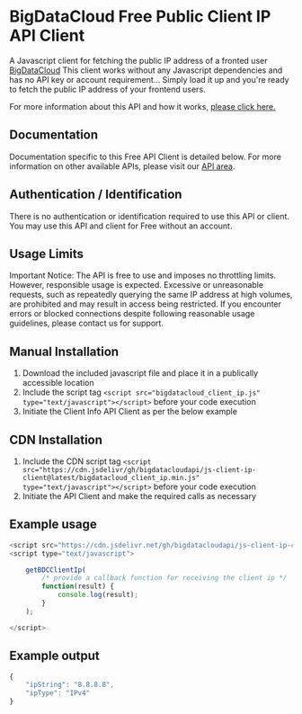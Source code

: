 # BigDataCloud Free Public Client IP API Client


A Javascript client for fetching the public IP address of a fronted user [BigDataCloud](https://www.bigdatacloud.com)
This client works without any Javascript dependencies and has no API key or account requirement... Simply load it up and you're ready to fetch the public IP address of your frontend users.

For more information about this API and how it works, [please click here.](https://www.bigdatacloud.com/docs/api/public-ip-address-api) 

## Documentation

Documentation specific to this Free API Client is detailed below.
For more information on other available APIs, please visit our [API area](https://www.bigdatacloud.com/docs).



## Authentication / Identification

There is no authentication or identification required to use this API or client.
You may use this API and client for Free without an account.



## Usage Limits

Important Notice: The API is free to use and imposes no throttling limits. However, responsible usage is expected. Excessive or unreasonable requests, such as repeatedly querying the same IP address at high volumes, are prohibited and may result in access being restricted. If you encounter errors or blocked connections despite following reasonable usage guidelines, please contact us for support.


## Manual Installation

1. Download the included javascript file and place it in a publically accessible location
2. Include the script tag `<script src="bigdatacloud_client_ip.js" type="text/javascript"></script>` before your code execution
3. Initiate the Client Info API Client as per the below example



## CDN Installation

1. Include the CDN script tag `<script src="https://cdn.jsdelivr/gh/bigdatacloudapi/js-client-ip-client@latest/bigdatacloud_client_ip.min.js" type="text/javascript"></script>` before your code execution
2. Initiate the API Client and make the required calls as necessary



## Example usage

```javascript
<script src="https://cdn.jsdelivr.net/gh/bigdatacloudapi/js-client-ip-client@latest/bigdatacloud_client_ip.min.js" type="text/javascript"></script>
<script type="text/javascript">

    getBDCClientIp(
        /* provide a callback function for receiving the client ip */
        function(result) {
            console.log(result);
        }
    );

</script>
```


## Example output

```javascript
{
    "ipString": "8.8.8.8",
    "ipType": "IPv4"
}
```
